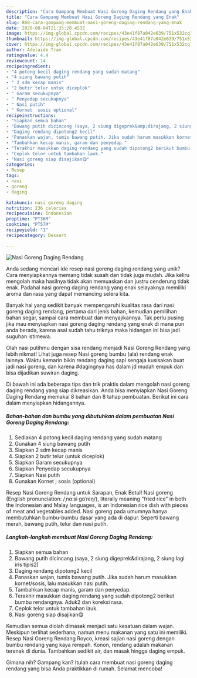 ```yaml
---
description: "Cara Gampang Membuat Nasi Goreng Daging Rendang yang Enak"
title: "Cara Gampang Membuat Nasi Goreng Daging Rendang yang Enak"
slug: 860-cara-gampang-membuat-nasi-goreng-daging-rendang-yang-enak
date: 2020-08-04T21:35:28.453Z
image: https://img-global.cpcdn.com/recipes/43e41f87a042e639/751x532cq70/nasi-goreng-daging-rendang-foto-resep-utama.jpg
thumbnail: https://img-global.cpcdn.com/recipes/43e41f87a042e639/751x532cq70/nasi-goreng-daging-rendang-foto-resep-utama.jpg
cover: https://img-global.cpcdn.com/recipes/43e41f87a042e639/751x532cq70/nasi-goreng-daging-rendang-foto-resep-utama.jpg
author: Adelaide Tran
ratingvalue: 4.4
reviewcount: 14
recipeingredient:
- "4 potong kecil daging rendang yang sudah matang"
- "4 siung bawang putih"
- " 2 sdm kecap manis"
- "2 butir telur untuk diceplok"
- " Garam secukupnya"
- " Penyedap secukupnya"
- " Nasi putih"
- " Kornet  sosis optional"
recipeinstructions:
- "Siapkan semua bahan"
- "Bawang putih dicincang (saya, 2 siung digeprek&amp;dirajang, 2 siung lagi iris tipis2)"
- "Daging rendang dipotong2 kecil"
- "Panaskan wajan, tumis bawang putih. Jika sudah harum masukkan kornet/sosis, lalu masukkan nasi putih."
- "Tambahkan kecap manis, garam dan penyedap."
- "Terakhir masukkan daging rendang yang sudah dipotong2 berikut bumbu rendangnya. Aduk2 dan koreksi rasa."
- "Ceplok telor untuk tambahan lauk."
- "Nasi goreng siap disajikan😋"
categories:
- Resep
tags:
- nasi
- goreng
- daging

katakunci: nasi goreng daging 
nutrition: 236 calories
recipecuisine: Indonesian
preptime: "PT36M"
cooktime: "PT57M"
recipeyield: "1"
recipecategory: Dessert

---
```



![Nasi Goreng Daging Rendang](https://img-global.cpcdn.com/recipes/43e41f87a042e639/751x532cq70/nasi-goreng-daging-rendang-foto-resep-utama.jpg)

Anda sedang mencari ide resep nasi goreng daging rendang yang unik? Cara menyiapkannya memang tidak susah dan tidak juga mudah. Jika keliru mengolah maka hasilnya tidak akan memuaskan dan justru cenderung tidak enak. Padahal nasi goreng daging rendang yang enak selayaknya memiliki aroma dan rasa yang dapat memancing selera kita.

Banyak hal yang sedikit banyak mempengaruhi kualitas rasa dari nasi goreng daging rendang, pertama dari jenis bahan, kemudian pemilihan bahan segar, sampai cara membuat dan menyajikannya. Tak perlu pusing jika mau menyiapkan nasi goreng daging rendang yang enak di mana pun anda berada, karena asal sudah tahu triknya maka hidangan ini bisa jadi suguhan istimewa.

Olah nasi putihmu dengan sisa rendang menjadi Nasi Goreng Rendang yang lebih nikmat! Lihat juga resep Nasi goreng bumbu (ala) rendang enak lainnya. Waktu kemarin bikin rendang daging sapi sengaja kusisakan buat jadi nasi goreng, dan karena #dagingnya has dalam jd mudah empuk dan bisa dijadikan suwiran daging.


Di bawah ini ada beberapa tips dan trik praktis dalam mengolah nasi goreng daging rendang yang siap dikreasikan. Anda bisa menyiapkan Nasi Goreng Daging Rendang memakai 8 bahan dan 8 tahap pembuatan. Berikut ini cara dalam menyiapkan hidangannya.

<!--inarticleads1-->

##### Bahan-bahan dan bumbu yang dibutuhkan dalam pembuatan Nasi Goreng Daging Rendang:

1. Sediakan 4 potong kecil daging rendang yang sudah matang
1. Gunakan 4 siung bawang putih
1. Siapkan  2 sdm kecap manis
1. Siapkan 2 butir telur (untuk diceplok)
1. Siapkan  Garam secukupnya
1. Siapkan  Penyedap secukupnya
1. Siapkan  Nasi putih
1. Gunakan  Kornet ; sosis (optional)


Resep Nasi Goreng Rendang untuk Sarapan, Enak Betul! Nasi goreng (English pronunciation: /ˌnɑːsi ɡɒˈrɛŋ/), literally meaning &#34;fried rice&#34; in both the Indonesian and Malay languages, is an Indonesian rice dish with pieces of meat and vegetables added. Nasi goreng pada umumnya hanya membutuhkan bumbu-bumbu dasar yang ada di dapur. Seperti bawang merah, bawang putih, telur dan nasi putih. 

<!--inarticleads2-->

##### Langkah-langkah membuat Nasi Goreng Daging Rendang:

1. Siapkan semua bahan
1. Bawang putih dicincang (saya, 2 siung digeprek&amp;dirajang, 2 siung lagi iris tipis2)
1. Daging rendang dipotong2 kecil
1. Panaskan wajan, tumis bawang putih. Jika sudah harum masukkan kornet/sosis, lalu masukkan nasi putih.
1. Tambahkan kecap manis, garam dan penyedap.
1. Terakhir masukkan daging rendang yang sudah dipotong2 berikut bumbu rendangnya. Aduk2 dan koreksi rasa.
1. Ceplok telor untuk tambahan lauk.
1. Nasi goreng siap disajikan😋


Kemudian semua diolah dimasak menjadi satu kesatuan dalam wajan. Meskipun terlihat sederhana, namun menu makanan yang satu ini memiliki. Resep Nasi Goreng Rendang Royco, kreasi sajian nasi goreng dengan bumbu rendang yang kaya rempah. Konon, rendang adalah makanan terenak di dunia. Tambahkan sedikit air, dan masak hingga daging empuk. 

Gimana nih? Gampang kan? Itulah cara membuat nasi goreng daging rendang yang bisa Anda praktikkan di rumah. Selamat mencoba!
